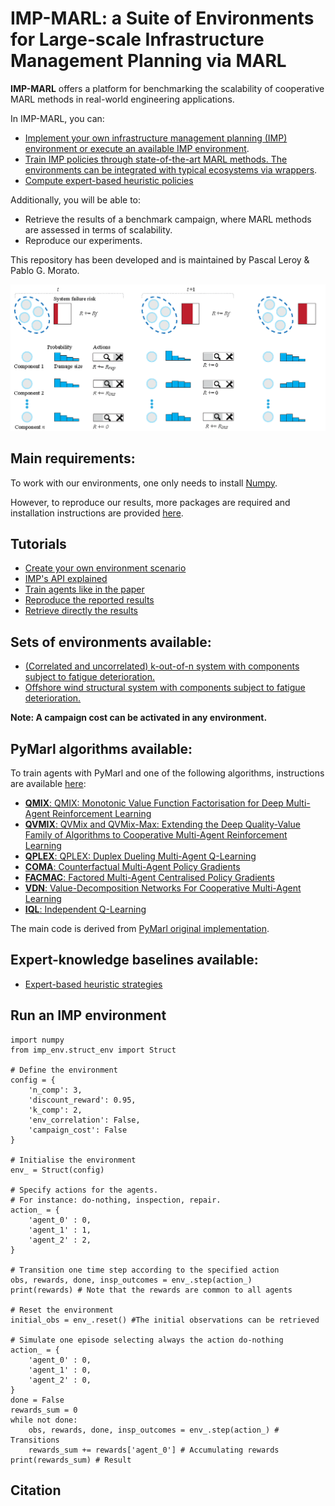 # IMP-MARL: a Suite of Environments for Large-scale Infrastructure Management Planning via MARL


**IMP-MARL** offers a platform for benchmarking the scalability of cooperative MARL methods in real-world engineering applications.

In IMP-MARL, you can:
- [Implement your own infrastructure management planning (IMP) environment or execute an available IMP environment](./imp_env/).
- [Train IMP policies through state-of-the-art MARL methods. The environments can be integrated with typical ecosystems via wrappers](./imp_wrappers/).
- [Compute expert-based heuristic policies](./heuristics/)

Additionally, you will be able to:
- Retrieve the results of a benchmark campaign, where MARL methods are assessed in terms of scalability.
- Reproduce our experiments.

This repository has been developed and is maintained by Pascal Leroy & Pablo G. Morato.

![imp](imp_intro.png)

## Main requirements:
To work with our environments, one only needs to install [Numpy](https://numpy.org/install/).

However, to reproduce our results, more packages are required and installation instructions are provided [here](pymarl/README.md).

## Tutorials
- [Create your own environment scenario](imp_env/new_imp_env_tutorial.ipynb)
- [IMP's API explained](imp_wrappers/wrapper_explained.md)
- [Train agents like in the paper](pymarl/README.md)
- [Reproduce the reported results](results_scripts/README.md)
- [Retrieve directly the results](results_scripts/README.md)

## Sets of environments available:
- [(Correlated and uncorrelated) k-out-of-n system with components subject to fatigue deterioration.](./imp_env/struct_env.py)
- [Offshore wind structural system with components subject to fatigue deterioration.](./imp_env/owf_env.py)

**Note: A campaign cost can be activated in any environment.**

## PyMarl algorithms available:

To train agents with PyMarl and one of the following algorithms, instructions are available [here](pymarl/README.md):

- [**QMIX**: QMIX: Monotonic Value Function Factorisation for Deep Multi-Agent Reinforcement Learning](https://arxiv.org/abs/1803.11485)
- [**QVMIX**: QVMix and QVMix-Max: Extending the Deep Quality-Value Family of Algorithms to Cooperative Multi-Agent Reinforcement Learning](https://arxiv.org/abs/2012.12062)
- [**QPLEX**: QPLEX: Duplex Dueling Multi-Agent Q-Learning](https://arxiv.org/abs/2008.01062)
- [**COMA**: Counterfactual Multi-Agent Policy Gradients](https://arxiv.org/abs/1705.08926)
- [**FACMAC**: Factored Multi-Agent Centralised Policy Gradients](https://arxiv.org/abs/2003.06709)
- [**VDN**: Value-Decomposition Networks For Cooperative Multi-Agent Learning](https://arxiv.org/abs/1706.05296) 
- [**IQL**: Independent Q-Learning](https://arxiv.org/abs/1511.08779)

The main code is derived from [PyMarl original implementation](https://github.com/oxwhirl/pymarl).

## Expert-knowledge baselines available:
- [Expert-based heuristic strategies](https://www.sciencedirect.com/science/article/pii/S0167473017302138)

## Run an IMP environment 
```
import numpy
from imp_env.struct_env import Struct

# Define the environment 
config = {
    'n_comp': 3,
    'discount_reward': 0.95,
    'k_comp': 2,
    'env_correlation': False,
    'campaign_cost': False
}

# Initialise the environment
env_ = Struct(config)

# Specify actions for the agents. 
# For instance: do-nothing, inspection, repair.
action_ = {
    'agent_0' : 0,
    'agent_1' : 1,
    'agent_2' : 2,
}

# Transition one time step according to the specified action
obs, rewards, done, insp_outcomes = env_.step(action_)
print(rewards) # Note that the rewards are common to all agents

# Reset the environment
initial_obs = env_.reset() #The initial observations can be retrieved

# Simulate one episode selecting always the action do-nothing
action_ = {
    'agent_0' : 0,
    'agent_1' : 0,
    'agent_2' : 0,
}
done = False
rewards_sum = 0
while not done:
    obs, rewards, done, insp_outcomes = env_.step(action_) # Transitions
    rewards_sum += rewards['agent_0'] # Accumulating rewards
print(rewards_sum) # Result    
```   

## Citation
